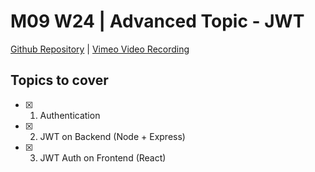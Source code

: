 # M09 W24 | Advanced Topic - JWT
[Github Repository]() | [Vimeo Video Recording](https://vimeo.com/1084857895/9a1882bec6?share=copy)

## Topics to cover 

* [X] 1. Authentication
* [X] 2. JWT on Backend (Node + Express)
* [X] 3. JWT Auth on Frontend (React) 

